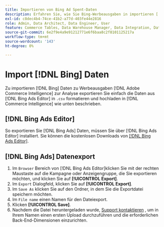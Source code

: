 ```yaml
---
title: Importieren von Bing Ad Spent-Daten
description: Erfahren Sie, wie Sie Bing-Werbeausgaben in importieren [!DNL Commerce Intelligence] zur Analyse.
exl-id: c8dec4b4-74ce-41b2-a77d-403fe44e2816
role: Admin, Data Architect, Data Engineer, User
feature: Commerce Tables, Data Warehouse Manager, Data Integration, Data Import/Export
source-git-commit: 6e2f9e4a9e91212771e6f6baa8c2f8101125217a
workflow-type: tm+mt
source-wordcount: '143'
ht-degree: 0%

---
```


# Import [!DNL Bing] Daten

Zu importieren [!DNL Bing] Daten zu Werbeausgaben [!DNL Adobe Commerce Intelligence] zur Analyse exportieren Sie einfach die Daten aus [!DNL Bing Ads Editor] in `.csv` formatieren und hochladen in [!DNL Commerce Intelligence] wie unten beschrieben.

## [!DNL Bing Ads Editor]

So exportieren Sie [!DNL Bing Ads] Daten, müssen Sie über [!DNL Bing Ads Editor] installiert. Sie können die kostenlosen Downloads von [[!DNL Bing Ads Editor]](https://about.ads.microsoft.com/en-us/solutions/tools/editor).

## [!DNL Bing Ads] Datenexport

1. Im `Browser` Bereich von [!DNL Bing Ads Editor]klicken Sie mit der rechten Maustaste auf die Kampagne oder Anzeigengruppe, die Sie exportieren möchten, und klicken Sie auf **[!UICONTROL Export]**.
1. Im `Export` Dialogfeld, klicken Sie auf **[!UICONTROL Export]**.
1. Im `Save As` klicken Sie auf den Ordner, in dem Sie die Exportdatei speichern möchten.
1. Im `File name` einen Namen für den Dateiexport.
1. Klicken **[!UICONTROL Save]**.
1. Nachdem die Datei heruntergeladen wurde,  [Support kontaktieren](https://experienceleague.adobe.com/docs/commerce-knowledge-base/kb/troubleshooting/miscellaneous/mbi-service-policies.html) , um in Ihrem Namen einen ersten Upload durchzuführen und die erforderlichen Back-End-Dimensionen einzurichten.
